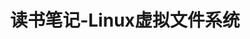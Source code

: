 ---
layout:     post
title:      读书笔记-Linux虚拟文件系统
category: 读书笔记
description: Linux-虚拟文件系统
tags: Linux
---